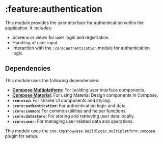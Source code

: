 # :feature:authentication

This module provides the user interface for authentication within the application. It includes:

* Screens or views for user login and registration.
* Handling of user input.
* Interaction with the `:core:authentication` module for authentication logic.

## Dependencies

This module uses the following dependencies:

* **[Compose Multiplatform](https://developer.android.com/jetpack/compose):** For building user interface components.
* **[Compose Material](https://developer.android.com/jetpack/compose/material):** For using Material Design components in Compose.
* **`:core:ui`:** For shared UI components and styling.
* **`:core:authentication`:** For authentication logic and data.
* **`:core:common`:** For common utilities and helper functions.
* **`:core:datastore`:** For storing and retrieving user data locally.
* **`:core:user`:** For managing user-related data and operations.

This module uses the `com.kmpshowcase.buildlogic.multiplatform.compose` plugin for setup.